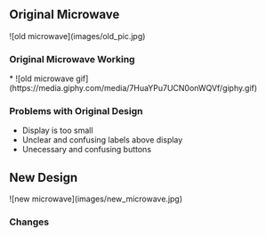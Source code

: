  
<h2> Original Microwave </h2>
![old microwave](images/old_pic.jpg)
<h3> Original Microwave Working </h3>
*
![old microwave gif](https://media.giphy.com/media/7HuaYPu7UCN0onWQVf/giphy.gif)
<h3> Problems with Original Design </h3>
  
  * Display is too small
  * Unclear and confusing labels above display
  * Unecessary and confusing buttons
  
  
<h2> New Design </h2>
![new microwave](images/new_microwave.jpg)
<h3> Changes </h3>
